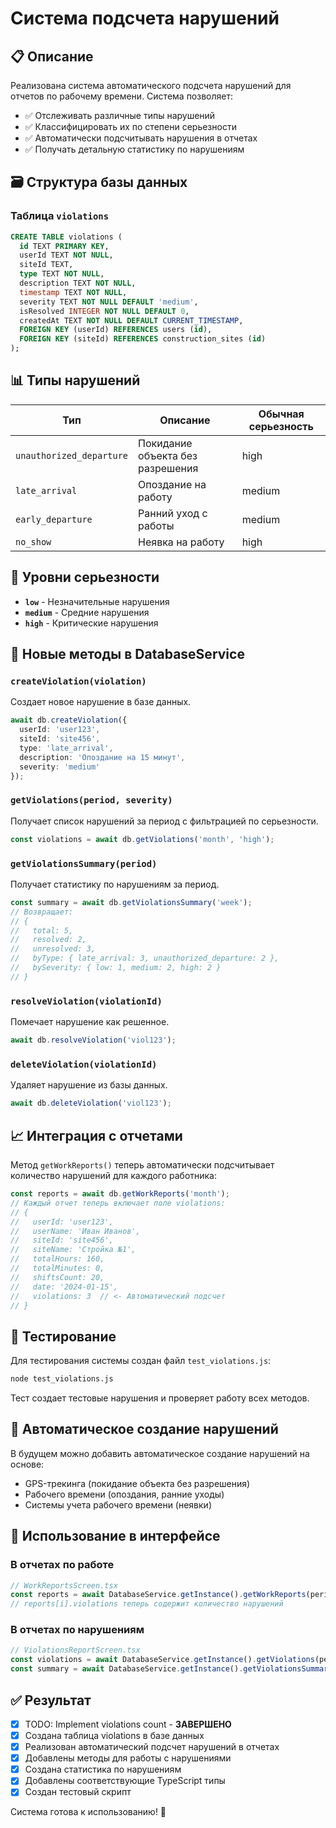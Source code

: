 # Система подсчета нарушений

## 📋 Описание

Реализована система автоматического подсчета нарушений для отчетов по рабочему времени. Система позволяет:

- ✅ Отслеживать различные типы нарушений
- ✅ Классифицировать их по степени серьезности  
- ✅ Автоматически подсчитывать нарушения в отчетах
- ✅ Получать детальную статистику по нарушениям

## 🗃️ Структура базы данных

### Таблица `violations`

```sql
CREATE TABLE violations (
  id TEXT PRIMARY KEY,
  userId TEXT NOT NULL,
  siteId TEXT,
  type TEXT NOT NULL,
  description TEXT NOT NULL,
  timestamp TEXT NOT NULL,
  severity TEXT NOT NULL DEFAULT 'medium',
  isResolved INTEGER NOT NULL DEFAULT 0,
  createdAt TEXT NOT NULL DEFAULT CURRENT_TIMESTAMP,
  FOREIGN KEY (userId) REFERENCES users (id),
  FOREIGN KEY (siteId) REFERENCES construction_sites (id)
);
```

## 📊 Типы нарушений

| Тип | Описание | Обычная серьезность |
|-----|----------|-------------------|
| `unauthorized_departure` | Покидание объекта без разрешения | high |
| `late_arrival` | Опоздание на работу | medium |
| `early_departure` | Ранний уход с работы | medium |
| `no_show` | Неявка на работу | high |

## 🚨 Уровни серьезности

- **`low`** - Незначительные нарушения
- **`medium`** - Средние нарушения
- **`high`** - Критические нарушения

## 🔧 Новые методы в DatabaseService

### `createViolation(violation)`
Создает новое нарушение в базе данных.

```typescript
await db.createViolation({
  userId: 'user123',
  siteId: 'site456',
  type: 'late_arrival',
  description: 'Опоздание на 15 минут',
  severity: 'medium'
});
```

### `getViolations(period, severity)`
Получает список нарушений за период с фильтрацией по серьезности.

```typescript
const violations = await db.getViolations('month', 'high');
```

### `getViolationsSummary(period)`
Получает статистику по нарушениям за период.

```typescript
const summary = await db.getViolationsSummary('week');
// Возвращает:
// {
//   total: 5,
//   resolved: 2,
//   unresolved: 3,
//   byType: { late_arrival: 3, unauthorized_departure: 2 },
//   bySeverity: { low: 1, medium: 2, high: 2 }
// }
```

### `resolveViolation(violationId)`
Помечает нарушение как решенное.

```typescript
await db.resolveViolation('viol123');
```

### `deleteViolation(violationId)`
Удаляет нарушение из базы данных.

```typescript
await db.deleteViolation('viol123');
```

## 📈 Интеграция с отчетами

Метод `getWorkReports()` теперь автоматически подсчитывает количество нарушений для каждого работника:

```typescript
const reports = await db.getWorkReports('month');
// Каждый отчет теперь включает поле violations:
// {
//   userId: 'user123',
//   userName: 'Иван Иванов',
//   siteId: 'site456',
//   siteName: 'Стройка №1',
//   totalHours: 160,
//   totalMinutes: 0,
//   shiftsCount: 20,
//   date: '2024-01-15',
//   violations: 3  // <- Автоматический подсчет
// }
```

## 🧪 Тестирование

Для тестирования системы создан файл `test_violations.js`:

```bash
node test_violations.js
```

Тест создает тестовые нарушения и проверяет работу всех методов.

## 🔄 Автоматическое создание нарушений

В будущем можно добавить автоматическое создание нарушений на основе:

- GPS-трекинга (покидание объекта без разрешения)
- Рабочего времени (опоздания, ранние уходы)
- Системы учета рабочего времени (неявки)

## 📱 Использование в интерфейсе

### В отчетах по работе
```typescript
// WorkReportsScreen.tsx
const reports = await DatabaseService.getInstance().getWorkReports(period);
// reports[i].violations теперь содержит количество нарушений
```

### В отчетах по нарушениям
```typescript
// ViolationsReportScreen.tsx
const violations = await DatabaseService.getInstance().getViolations(period, severity);
const summary = await DatabaseService.getInstance().getViolationsSummary(period);
```

## ✅ Результат

- [x] TODO: Implement violations count - **ЗАВЕРШЕНО**
- [x] Создана таблица violations в базе данных
- [x] Реализован автоматический подсчет нарушений в отчетах
- [x] Добавлены методы для работы с нарушениями
- [x] Создана статистика по нарушениям
- [x] Добавлены соответствующие TypeScript типы
- [x] Создан тестовый скрипт

Система готова к использованию! 🎉 